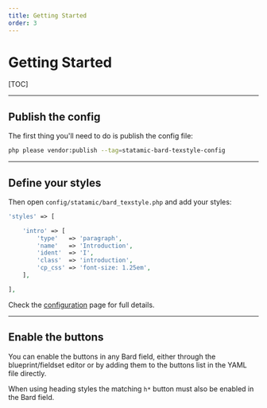 ```yaml
---
title: Getting Started
order: 3
---
```


# Getting Started

[TOC]

---

## Publish the config

The first thing you'll need to do is publish the config file:

```bash
php please vendor:publish --tag=statamic-bard-texstyle-config
```

---

## Define your styles

Then open `config/statamic/bard_texstyle.php` and add your styles:

```php
'styles' => [

    'intro' => [
        'type'   => 'paragraph',
        'name'   => 'Introduction',
        'ident'  => 'I',
        'class'  => 'introduction',
        'cp_css' => 'font-size: 1.25em',
    ],

],
```

Check the [configuration](configuration) page for full details.

---

## Enable the buttons

You can enable the buttons in any Bard field, either through the blueprint/fieldset editor or by adding them to the buttons list in the YAML file directly.

When using heading styles the matching `h*` button must also be enabled in the Bard field.